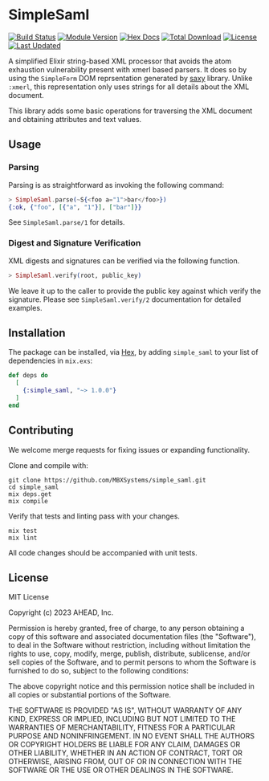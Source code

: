 # SimpleSaml

[![Build Status](https://github.com/MBXSystems/simple_saml/workflows/CI/badge.svg)](https://github.com/MBXSystems/simple_saml/actions)
[![Module Version](https://img.shields.io/hexpm/v/simple_saml.svg)](https://hex.pm/packages/simple_saml)
[![Hex Docs](https://img.shields.io/badge/hex-docs-lightgreen.svg)](https://hexdocs.pm/simple_saml/)
[![Total Download](https://img.shields.io/hexpm/dt/simple_saml.svg)](https://hex.pm/packages/simple_saml)
[![License](https://img.shields.io/hexpm/l/simple_saml.svg)](https://github.com/MBXSystems/simple_saml/blob/master/LICENSE)
[![Last Updated](https://img.shields.io/github/last-commit/MBXSystems/simple_saml.svg)](https://github.com/MBXSystems/simple_saml/commits/master)

A simplified Elixir string-based XML processor that avoids the atom exhaustion vulnerability present with xmerl based parsers.  It does so by using the `SimpleForm` DOM reprsentation generated by [saxy](https://hex.pm/packages/saxy) library.  Unlike `:xmerl`, this representation only uses strings for all details about the XML document.

This library adds some basic operations for traversing the XML document and obtaining attributes and text values.

## Usage

### Parsing

Parsing is as straightforward as invoking the following command:

```elixir
> SimpleSaml.parse(~S{<foo a="1">bar</foo>})
{:ok, {"foo", [{"a", "1"}], ["bar"]}}
```

See `SimpleSaml.parse/1` for details.

### Digest and Signature Verification

XML digests and signatures can be verified via the following function.

```elixir
> SimpleSaml.verify(root, public_key)
```

We leave it up to the caller to provide the public key against which verify the signature.  Please see `SimpleSaml.verify/2` documentation for detailed examples.

## Installation

The package can be installed, via [Hex](https://hex.pm/packages/simple_saml), by adding `simple_saml` to your list of dependencies in `mix.exs`:

```elixir
def deps do
  [
    {:simple_saml, "~> 1.0.0"}
  ]
end
```

## Contributing

We welcome merge requests for fixing issues or expanding functionality.

Clone and compile with:

```shell
git clone https://github.com/MBXSystems/simple_saml.git
cd simple_saml
mix deps.get
mix compile
```

Verify that tests and linting pass with your changes.

```shell
mix test
mix lint
```

All code changes should be accompanied with unit tests.

## License

MIT License

Copyright (c) 2023 AHEAD, Inc.

Permission is hereby granted, free of charge, to any person obtaining a copy
of this software and associated documentation files (the "Software"), to deal
in the Software without restriction, including without limitation the rights
to use, copy, modify, merge, publish, distribute, sublicense, and/or sell
copies of the Software, and to permit persons to whom the Software is
furnished to do so, subject to the following conditions:

The above copyright notice and this permission notice shall be included in all
copies or substantial portions of the Software.

THE SOFTWARE IS PROVIDED "AS IS", WITHOUT WARRANTY OF ANY KIND, EXPRESS OR
IMPLIED, INCLUDING BUT NOT LIMITED TO THE WARRANTIES OF MERCHANTABILITY,
FITNESS FOR A PARTICULAR PURPOSE AND NONINFRINGEMENT. IN NO EVENT SHALL THE
AUTHORS OR COPYRIGHT HOLDERS BE LIABLE FOR ANY CLAIM, DAMAGES OR OTHER
LIABILITY, WHETHER IN AN ACTION OF CONTRACT, TORT OR OTHERWISE, ARISING FROM,
OUT OF OR IN CONNECTION WITH THE SOFTWARE OR THE USE OR OTHER DEALINGS IN THE
SOFTWARE.
